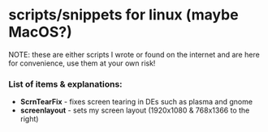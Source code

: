 # scripts/snippets for linux (maybe MacOS?)

NOTE: these are either scripts I wrote or found on the internet and are here for convenience, use them at your own risk!
### List of items & explanations:
 - **ScrnTearFix** - fixes screen tearing in DEs such as plasma and gnome
 - **screenlayout** - sets my screen layout (1920x1080 & 768x1366 to the right)
